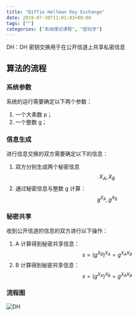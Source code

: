 ```yaml
---
title: "Diffie Hellman Key Exchange"
date: 2019-07-30T11:01:03+08:00
tags: [""]
categories: ["系统理论课程", "密码学"]
---
```



DH：DH 密钥交换用于在公开信道上共享私密信息

## 算法的流程

### 系统参数

系统的运行需要确定以下两个参数：

1. 一个大素数 p；
2. 一个整数 g；

### 信息生成

进行信息交换的双方需要确定以下的信息：

1. 双方分别生成两个秘密信息 $$X_A, X_B$$
2. 通过秘密信息与整数 g 计算：$$g^{X_A}, g^{X_B}$$

### 秘密共享

收到公开信道的信息的双方进行以下操作：

1. A 计算得到秘密共享信息：$$s = (g^{X_B})^{X_A} = g^{X_AX_B}$$
2. B 计算得到秘密共享信息：$$s = (g^{X_A})^{X_B} = g^{X_AX_B}$$

### 流程图

![DH](../../../算法和协议中的安全机制/Diffie-HellmanKeyExchange.svg)
